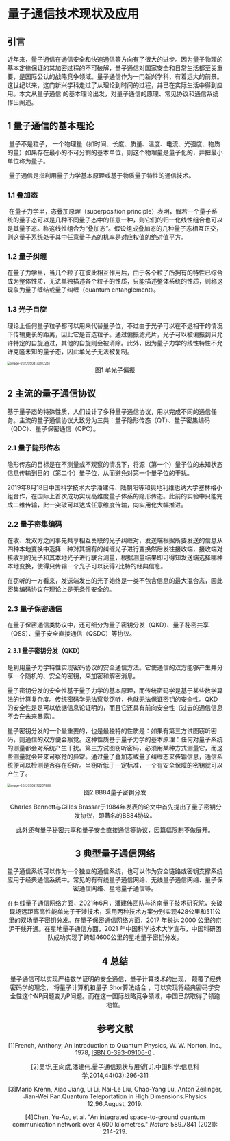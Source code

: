 # 量子通信技术现状及应用

## 引言

​        近年来，量子通信在通信安全和快速通信等方向有了很大的进步。因为量子物理的基本定律保证的其加密过程的不可破解，量子通信对国家安全和日常生活都至关重要，是国际公认的战略竞争领域。量子通信作为一门新兴学科，有着远大的前景。这世纪以来，这门新兴学科走过了从理论到时间的过程，并已在实际生活中得到应用。本文从量子通信 的基本理论出发，对量子通信的原理、常见协议和通信系统作出阐述。

## 1 量子通信的基本理论

​        量子不是粒子， 一个物理量（如时间、长度、质量、温度、电流、光强度、物质的量）如果存在最小的不可分割的基本单位，则这个物理量是量子化的，并把最小单位称为量子。

​        量子通信是指利用量子力学基本原理或基于物质量子特性的通信技术。

### 1.1 叠加态

​        在量子力学里，态叠加原理（superposition principle）表明，假若一个量子系统的量子态可以是几种不同量子态中的任意一种，则它们的归一化线性组合也可以是其量子态。称这线性组合为“叠加态”。假设组成叠加态的几种量子态相互正交，则这量子系统处于其中任意量子态的机率是对应权值的绝对值平方。

### 1.2 量子纠缠

​        在量子力学里，当几个粒子在彼此相互作用后，由于各个粒子所拥有的特性已综合成为整体性质，无法单独描述各个粒子的性质，只能描述整体系统的性质，则称这现象为量子缠结或量子纠缠（quantum entanglement）。

### 1.3 光子自旋

​        理论上任何量子粒子都可以用来代替量子位，不过由于光子可以在不退相干的情况下传输更长的距离，因此它是首选粒子。通过偏振滤光片，光子可以被偏振到只允许特定的自旋通过，其他的自旋则会被消除。此外，因为量子力学的线性特性不允许克隆未知的量子态，因此单光子无法被复制。

<img src="https://wangleidetuchuang.oss-cn-beijing.aliyuncs.com/img/image-20220508170102251.png" alt="image-20220508170102251" style="zoom: 50%;" />

<center>图1  单光子偏振   
</center>

## 2 主流的量子通信协议

​        基于量子态的特殊性质，人们设计了多种量子通信协议，用以完成不同的通信任务。主流的量子通信协议大致分为三类：量子隐形传态（QT）、量子密集编码（QDC）、量子保密通信（QPC）。

### 2.1 量子隐形传态

​        隐形传态的目标是在不测量或不观察的情况下，将源（第一个）量子位的未知状态信息传输到目的（第二个）量子位，从而避免对第一个量子位的干扰。

​        2019年8月18日中国科学技术大学潘建伟、陆朝阳等和奥地利维也纳大学塞林格小组合作，在国际上首次成功实现高维度量子体系的隐形传态。此前的实验中只能完成二维传输，此一突破可以达成任意维度传输，向实用化大幅推进。

### 2.2 量子密集编码

​        在收、发双方之间事先共享相互关联的光子纠缠对，发送端根据所要发送的信息从四种本地变换中选择一种对其拥有的纠缠光子进行变换然后发往接收端，接收端对接收到的光子和其本地光子进行联合测量，根据测量结果即可得知发送端选择哪种本地变换，使得只传输一个光子可以获得2比特的经典信息。

​        在窃听的一方看来，发送端发出的光子始终是一类不包含信息的最大混合态，因此密集编码协议在理论上是无条件安全的。

### 2.3 量子保密通信

​                在量子保密通信类协议中，还可细分为量子密钥分发（QKD）、量子秘密共享（QSS）、量子安全直接通信（QSDC）等协议。

#### 2.3.1 量子密钥分发（QKD）

​        是利用量子力学特性实现密码协议的安全通信方法。它使通信的双方能够产生并分享一个随机的、安全的密钥，来加密和解密消息。

​        量子密钥分发的安全性基于量子力学的基本原理，而传统密码学是基于某些数学算法的计算复杂度。传统密码学无法察觉窃听，也就无法保证密钥的安全性。QKD的安全性是是可以依据信息论证明的，而且它还具有前向安全性（过去的通信信息不会在未来暴露）。

​        量子密钥分发的一个最重要的，也是最独特的性质是：如果有第三方试图窃听密码，则通信的双方便会察觉。这种性质基于量子力学的基本原理：任何对量子系统的测量都会对系统产生干扰。第三方试图窃听密码，必须用某种方式测量它，而这些测量就会带来可察觉的异常。通过量子叠加态或量子纠缠态来传输信息，通信系统便可以检测是否存在窃听。当窃听低于一定标准，一个有安全保障的密钥就可以产生了。

<img src="https://wangleidetuchuang.oss-cn-beijing.aliyuncs.com/img/image-20220508170207888.png" alt="image-20220508170207888" style="zoom: 50%;" />

<center>图2  BB84量子密钥分发   

​        Charles Bennett与Gilles Brassar于1984年发表的论文中首先提出了量子密钥分发协议，即著名的BB84协议。



​        此外还有量子秘密共享和量子安全直接通信等协议，因篇幅限制不做展开。

## 3 典型量子通信网络

​          量子通信系统可以作为一个独立的通信系统，也可以作为安全链路或密钥支撑系统应用于经典通信系统中。常见的有有线量子通信网络、无线量子通信网络、量子保密通信网络、星地量子通信等。

​        在有线量子通信网络方面，2021年6月，潘建伟团队与济南量子技术研究院，突破现场远距离高性能单光子干涉技术，采用两种技术方案分别实现428公里和511公里的双场量子密钥分发。在量子保密通信网络方面，2017 年长达 2000 公里的京沪干线开通。在星地量子通信方面，2021 年中国科学技术大学宣布，中国科研团队成功实现了跨越4600公里的星地量子密钥分发。

## 4 总结

​        量子通信可以实现严格数学证明的安全通信，量子计算技术的出现， 颠覆了经典密码学的理念， 将量子计算机和量子 Shor算法结合 ，可以实现将经典密码学安全性这个NP问题变为P问题。而在这一国际战略竞争领域，中国已然取得了领跑地位。

## 参考文献

[1]French, Anthony, An Introduction to Quantum Physics, W. W. Norton, Inc., 1978, [ISBN 0-393-09106-0](https://zh.wikipedia.org/wiki/Special:网络书源/0-393-09106-0) .

[2]吴华,王向斌,潘建伟.量子通信现状与展望[J].中国科学:信息科学,2014,44(03):296-311

[3]Mario Krenn, Xiao Jiang, Li Li, Nai-Le Liu, Chao-Yang Lu, Anton Zeilinger,  Jian-Wei Pan.Quantum Teleportation in High Dimensions.Physics 12,96,August, 2019.

[4]Chen, Yu-Ao, et al. "An integrated space-to-ground quantum communication network over 4,600 kilometres." *Nature* 589.7841 (2021): 214-219.

